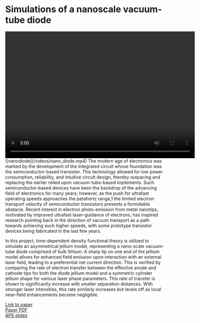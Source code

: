 # Simulations of a nanoscale vacuum-tube diode

<video height="400" width="600" controls autoplay loop>
  <source src="/videos/nano_diode.mp4" type="video/mp4">
</video>
![nanodiode](/videos/nano_diode.mp4)
The modern age of electronics was marked by the development of the integrated circuit whose foundation was the semiconductor-based transistor. This technology allowed for low power consumption, reliability, and intuitive circuit design, thereby outpacing and replacing the earlier relied upon vacuum-tube-based implements. Such semiconductor-based devices have been the backdrop of the advancing field of electronics for many years; however, as the push for ultrafast operating speeds approaches the petahertz range,1 the limited electron transport velocity of semiconductor transistors presents a formidable obstacle. Recent interest in electron photo-emission from metal nanotips, motivated by improved ultrafast laser-guidance of electrons, has inspired research pointing back in the direction of vacuum transport as a path towards achieving such higher speeds, with some prototype transistor devices being fabricated in the last few years.

In this project, time-dependent density functional theory is utilized to simulate an asymmetrical jellium model, representing a nano-scale vacuum-tube diode comprised of bulk lithium. A sharp tip on one end of the jellium model allows for enhanced field emission upon interaction with an external laser field, leading to a preferential net current direction. This is verified by comparing the rate of electron transfer between the effective anode and cathode tips for both the diode jellium model and a symmetric cylinder jellium shape for various laser phase parameters. This rate of transfer is shown to significantly increase with smaller separation distances. With stronger laser intensities, this rate similarly increases but levels off as local near-field enhancements become negligible.

<p>
  <a href="https://aip.scitation.org/doi/abs/10.1063/1.5019259">Link to paper</a><br>
  <a href="/pdf/Kidd-Xu.pdf">Paper PDF</a><br>
  <a href="/pdf/APS_March_Xu_030618.pdf">APS slides</a><br>
</p>
